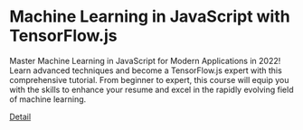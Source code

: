 # Machine Learning in JavaScript with TensorFlow.js

Master Machine Learning in JavaScript for Modern Applications in 2022! Learn advanced techniques and become a TensorFlow.js expert with this comprehensive tutorial. From beginner to expert, this course will equip you with the skills to enhance your resume and excel in the rapidly evolving field of machine learning. 

[Detail](https://eduitfree.com/courses/machine-learning-in-javascript-with-tensorflow-js)